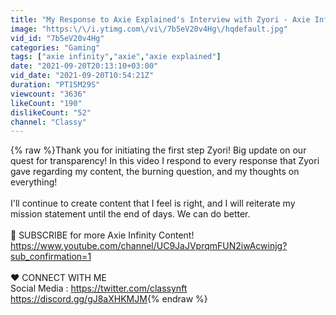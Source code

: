 ```yaml
---
title: "My Response to Axie Explained's Interview with Zyori - Axie Infinity"
image: "https:\/\/i.ytimg.com\/vi\/7b5eV20v4Hg\/hqdefault.jpg"
vid_id: "7b5eV20v4Hg"
categories: "Gaming"
tags: ["axie infinity","axie","axie explained"]
date: "2021-09-20T20:13:10+03:00"
vid_date: "2021-09-20T10:54:21Z"
duration: "PT15M29S"
viewcount: "3636"
likeCount: "190"
dislikeCount: "52"
channel: "Classy"
---
```

{% raw %}Thank you for initiating the first step Zyori! Big update on our quest for transparency! In this video I respond to every response that Zyori gave regarding my content, the burning question, and my thoughts on everything!<br /><br />I'll continue to create content that I feel is right, and I will reiterate my mission statement until the end of days. We can do better.<br /><br />🚀 SUBSCRIBE for more Axie Infinity Content!<br /><a rel="nofollow" target="blank" href="https://www.youtube.com/channel/UC9JaJVprqmFUN2iwAcwinjg?sub_confirmation=1">https://www.youtube.com/channel/UC9JaJVprqmFUN2iwAcwinjg?sub_confirmation=1</a><br /><br />❤️ CONNECT WITH ME <br />Social Media : <a rel="nofollow" target="blank" href="https://twitter.com/classynft">https://twitter.com/classynft</a><br /><a rel="nofollow" target="blank" href="https://discord.gg/gJ8aXHKMJM">https://discord.gg/gJ8aXHKMJM</a>{% endraw %}

